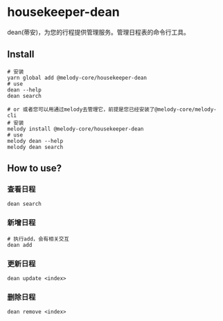 

# housekeeper-dean

dean(蒂安)，为您的行程提供管理服务。管理日程表的命令行工具。

## Install

```shell
# 安装
yarn global add @melody-core/housekeeper-dean
# use
dean --help
dean search

# or 或者您可以用通过melody去管理它，前提是您已经安装了@melody-core/melody-cli
# 安装
melody install @melody-core/housekeeper-dean
# use
melody dean --help
melody dean search

```

## How to use?

### 查看日程
```shell
dean search

```
### 新增日程
```shell
# 执行add，会有相关交互
dean add 
```

### 更新日程
```shell
dean update <index>
```

### 删除日程
```shell
dean remove <index>
```


